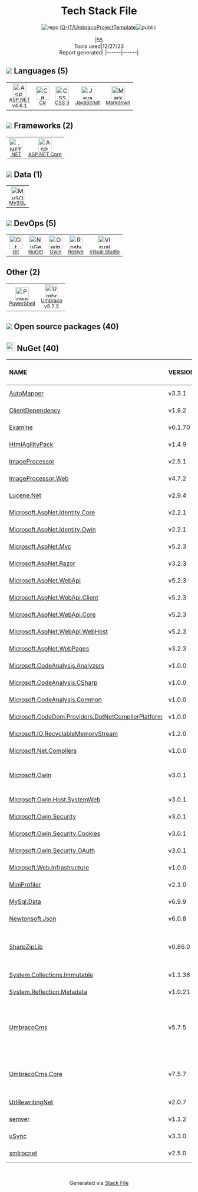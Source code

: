 <!--
&lt;--- Readme.md Snippet without images Start ---&gt;
## Tech Stack
IQ-IT/UmbracoProjectTemplate is built on the following main stack:

- [.NET](http://www.microsoft.com/net/) – Frameworks (Full Stack)
- [C#](http://csharp.net) – Languages
- [MySQL](http://www.mysql.com) – Databases
- [Markdown](http://daringfireball.net/projects/markdown/) – Languages
- [JavaScript](https://developer.mozilla.org/en-US/docs/Web/JavaScript) – Languages
- [Visual Studio](http://msdn.microsoft.com/en-us/vstudio/aa718325.aspx) – Integrated Development Environment
- [Umbraco](http://umbraco.com) – Self-Hosted Blogging / CMS
- [PowerShell](https://docs.microsoft.com/en-us/powershell/) – Shells
- [Owin](http://owin.org/) – Web Server Interface
- [ASP.NET](https://www.asp.net/) – Languages
- [ASP.NET Core](docs.microsoft.com/en-us/aspnet/core/) – Frameworks (Full Stack)
- [Roslyn](https://github.com/dotnet/roslyn) – Code Review

Full tech stack [here](/techstack.md)

&lt;--- Readme.md Snippet without images End ---&gt;

&lt;--- Readme.md Snippet with images Start ---&gt;
## Tech Stack
IQ-IT/UmbracoProjectTemplate is built on the following main stack:

- <img width='25' height='25' src='https://img.stackshare.io/service/1014/IoPy1dce_400x400.png' alt='.NET'/> [.NET](http://www.microsoft.com/net/) – Frameworks (Full Stack)
- <img width='25' height='25' src='https://img.stackshare.io/service/1015/1200px-C_Sharp_wordmark.svg.png' alt='C#'/> [C#](http://csharp.net) – Languages
- <img width='25' height='25' src='https://img.stackshare.io/service/1025/logo-mysql-170x170.png' alt='MySQL'/> [MySQL](http://www.mysql.com) – Databases
- <img width='25' height='25' src='https://img.stackshare.io/service/1147/markdown.png' alt='Markdown'/> [Markdown](http://daringfireball.net/projects/markdown/) – Languages
- <img width='25' height='25' src='https://img.stackshare.io/service/1209/javascript.jpeg' alt='JavaScript'/> [JavaScript](https://developer.mozilla.org/en-US/docs/Web/JavaScript) – Languages
- <img width='25' height='25' src='https://img.stackshare.io/service/1451/SR2hUhQN.png' alt='Visual Studio'/> [Visual Studio](http://msdn.microsoft.com/en-us/vstudio/aa718325.aspx) – Integrated Development Environment
- <img width='25' height='25' src='https://img.stackshare.io/service/2005/hIGLHjkE_400x400.png' alt='Umbraco'/> [Umbraco](http://umbraco.com) – Self-Hosted Blogging / CMS
- <img width='25' height='25' src='https://img.stackshare.io/service/3681/powershell-logo.png' alt='PowerShell'/> [PowerShell](https://docs.microsoft.com/en-us/powershell/) – Shells
- <img width='25' height='25' src='https://img.stackshare.io/service/4967/New_Project__95_.png' alt='Owin'/> [Owin](http://owin.org/) – Web Server Interface
- <img width='25' height='25' src='https://img.stackshare.io/service/6755/2c45151a4a11d3a3c8e71bb34dd069d6_400x400.png' alt='ASP.NET'/> [ASP.NET](https://www.asp.net/) – Languages
- <img width='25' height='25' src='https://img.stackshare.io/service/11331/asp.net-core.png' alt='ASP.NET Core'/> [ASP.NET Core](docs.microsoft.com/en-us/aspnet/core/) – Frameworks (Full Stack)
- <img width='25' height='25' src='https://img.stackshare.io/service/20930/default_275fb27c037c57f3394917ebca90dc2465c97ed8.png' alt='Roslyn'/> [Roslyn](https://github.com/dotnet/roslyn) – Code Review

Full tech stack [here](/techstack.md)

&lt;--- Readme.md Snippet with images End ---&gt;
-->
<div align="center">

# Tech Stack File
![](https://img.stackshare.io/repo.svg "repo") [IQ-IT/UmbracoProjectTemplate](https://github.com/IQ-IT/UmbracoProjectTemplate)![](https://img.stackshare.io/public_badge.svg "public")
<br/><br/>
|55<br/>Tools used|12/27/23 <br/>Report generated|
|------|------|
</div>

## <img src='https://img.stackshare.io/languages.svg'/> Languages (5)
<table><tr>
  <td align='center'>
  <img width='36' height='36' src='https://img.stackshare.io/service/6755/2c45151a4a11d3a3c8e71bb34dd069d6_400x400.png' alt='ASP.NET'>
  <br>
  <sub><a href="https://www.asp.net/">ASP.NET</a></sub>
  <br>
  <sub>v4.6.1</sub>
</td>

<td align='center'>
  <img width='36' height='36' src='https://img.stackshare.io/service/1015/1200px-C_Sharp_wordmark.svg.png' alt='C#'>
  <br>
  <sub><a href="http://csharp.net">C#</a></sub>
  <br>
  <sub></sub>
</td>

<td align='center'>
  <img width='36' height='36' src='https://img.stackshare.io/service/6727/css.png' alt='CSS 3'>
  <br>
  <sub><a href="https://developer.mozilla.org/en-US/docs/Web/CSS/CSS3">CSS 3</a></sub>
  <br>
  <sub></sub>
</td>

<td align='center'>
  <img width='36' height='36' src='https://img.stackshare.io/service/1209/javascript.jpeg' alt='JavaScript'>
  <br>
  <sub><a href="https://developer.mozilla.org/en-US/docs/Web/JavaScript">JavaScript</a></sub>
  <br>
  <sub></sub>
</td>

<td align='center'>
  <img width='36' height='36' src='https://img.stackshare.io/service/1147/markdown.png' alt='Markdown'>
  <br>
  <sub><a href="http://daringfireball.net/projects/markdown/">Markdown</a></sub>
  <br>
  <sub></sub>
</td>

</tr>
</table>

## <img src='https://img.stackshare.io/frameworks.svg'/> Frameworks (2)
<table><tr>
  <td align='center'>
  <img width='36' height='36' src='https://img.stackshare.io/service/1014/IoPy1dce_400x400.png' alt='.NET'>
  <br>
  <sub><a href="http://www.microsoft.com/net/">.NET</a></sub>
  <br>
  <sub></sub>
</td>

<td align='center'>
  <img width='36' height='36' src='https://img.stackshare.io/service/11331/asp.net-core.png' alt='ASP.NET Core'>
  <br>
  <sub><a href="docs.microsoft.com/en-us/aspnet/core/">ASP.NET Core</a></sub>
  <br>
  <sub></sub>
</td>

</tr>
</table>

## <img src='https://img.stackshare.io/databases.svg'/> Data (1)
<table><tr>
  <td align='center'>
  <img width='36' height='36' src='https://img.stackshare.io/service/1025/logo-mysql-170x170.png' alt='MySQL'>
  <br>
  <sub><a href="http://www.mysql.com">MySQL</a></sub>
  <br>
  <sub></sub>
</td>

</tr>
</table>

## <img src='https://img.stackshare.io/devops.svg'/> DevOps (5)
<table><tr>
  <td align='center'>
  <img width='36' height='36' src='https://img.stackshare.io/service/1046/git.png' alt='Git'>
  <br>
  <sub><a href="http://git-scm.com/">Git</a></sub>
  <br>
  <sub></sub>
</td>

<td align='center'>
  <img width='36' height='36' src='https://img.stackshare.io/service/2637/6I3oEOP4_400x400.jpg' alt='NuGet'>
  <br>
  <sub><a href="https://www.nuget.org/">NuGet</a></sub>
  <br>
  <sub></sub>
</td>

<td align='center'>
  <img width='36' height='36' src='https://img.stackshare.io/service/4967/New_Project__95_.png' alt='Owin'>
  <br>
  <sub><a href="http://owin.org/">Owin</a></sub>
  <br>
  <sub></sub>
</td>

<td align='center'>
  <img width='36' height='36' src='https://img.stackshare.io/service/20930/default_275fb27c037c57f3394917ebca90dc2465c97ed8.png' alt='Roslyn'>
  <br>
  <sub><a href="https://github.com/dotnet/roslyn">Roslyn</a></sub>
  <br>
  <sub></sub>
</td>

<td align='center'>
  <img width='36' height='36' src='https://img.stackshare.io/service/1451/SR2hUhQN.png' alt='Visual Studio'>
  <br>
  <sub><a href="http://msdn.microsoft.com/en-us/vstudio/aa718325.aspx">Visual Studio</a></sub>
  <br>
  <sub></sub>
</td>

</tr>
</table>

## Other (2)
<table><tr>
  <td align='center'>
  <img width='36' height='36' src='https://img.stackshare.io/service/3681/powershell-logo.png' alt='PowerShell'>
  <br>
  <sub><a href="https://docs.microsoft.com/en-us/powershell/">PowerShell</a></sub>
  <br>
  <sub></sub>
</td>

<td align='center'>
  <img width='36' height='36' src='https://img.stackshare.io/service/2005/hIGLHjkE_400x400.png' alt='Umbraco'>
  <br>
  <sub><a href="http://umbraco.com">Umbraco</a></sub>
  <br>
  <sub>v5.7.5</sub>
</td>

</tr>
</table>


## <img src='https://img.stackshare.io/group.svg' /> Open source packages (40)</h2>

## <img width='24' height='24' src='https://img.stackshare.io/service/2637/6I3oEOP4_400x400.jpg'/> NuGet (40)

|NAME|VERSION|LAST UPDATED|LAST UPDATED BY|LICENSE|VULNERABILITIES|
|:------|:------|:------|:------|:------|:------|
|[AutoMapper](https://www.nuget.org/AutoMapper)|v3.3.1|01/16/17|Jesper Hauge |MIT|N/A|
|[ClientDependency](https://www.nuget.org/ClientDependency)|v1.9.2|01/16/17|Jesper Hauge |N/A|N/A|
|[Examine](https://www.nuget.org/Examine)|v0.1.70|01/16/17|Jesper Hauge |N/A|N/A|
|[HtmlAgilityPack](https://www.nuget.org/HtmlAgilityPack)|v1.4.9|01/16/17|Jesper Hauge |N/A|N/A|
|[ImageProcessor](https://www.nuget.org/ImageProcessor)|v2.5.1|01/16/17|Jesper Hauge |N/A|N/A|
|[ImageProcessor.Web](https://www.nuget.org/ImageProcessor.Web)|v4.7.2|01/16/17|Jesper Hauge |N/A|N/A|
|[Lucene.Net](https://www.nuget.org/Lucene.Net)|v2.9.4|01/16/17|Jesper Hauge |N/A|N/A|
|[Microsoft.AspNet.Identity.Core](https://www.nuget.org/Microsoft.AspNet.Identity.Core)|v2.2.1|01/16/17|Jesper Hauge |Other|N/A|
|[Microsoft.AspNet.Identity.Owin](https://www.nuget.org/Microsoft.AspNet.Identity.Owin)|v2.2.1|01/16/17|Jesper Hauge |Other|[CVE-2023-33170](https://github.com/advisories/GHSA-25c8-p796-jg6r) (High)|
|[Microsoft.AspNet.Mvc](https://www.nuget.org/Microsoft.AspNet.Mvc)|v5.2.3|01/16/17|Jesper Hauge |Apache-2.0|N/A|
|[Microsoft.AspNet.Razor](https://www.nuget.org/Microsoft.AspNet.Razor)|v3.2.3|01/16/17|Jesper Hauge |Apache-2.0|N/A|
|[Microsoft.AspNet.WebApi](https://www.nuget.org/Microsoft.AspNet.WebApi)|v5.2.3|01/16/17|Jesper Hauge |Apache-2.0|N/A|
|[Microsoft.AspNet.WebApi.Client](https://www.nuget.org/Microsoft.AspNet.WebApi.Client)|v5.2.3|01/16/17|Jesper Hauge |Apache-2.0|N/A|
|[Microsoft.AspNet.WebApi.Core](https://www.nuget.org/Microsoft.AspNet.WebApi.Core)|v5.2.3|01/16/17|Jesper Hauge |Apache-2.0|N/A|
|[Microsoft.AspNet.WebApi.WebHost](https://www.nuget.org/Microsoft.AspNet.WebApi.WebHost)|v5.2.3|01/16/17|Jesper Hauge |Apache-2.0|N/A|
|[Microsoft.AspNet.WebPages](https://www.nuget.org/Microsoft.AspNet.WebPages)|v3.2.3|01/16/17|Jesper Hauge |Apache-2.0|N/A|
|[Microsoft.CodeAnalysis.Analyzers](https://www.nuget.org/Microsoft.CodeAnalysis.Analyzers)|v1.0.0|01/11/17|Jesper Hauge |MIT|N/A|
|[Microsoft.CodeAnalysis.CSharp](https://www.nuget.org/Microsoft.CodeAnalysis.CSharp)|v1.0.0|01/11/17|Jesper Hauge |MIT|N/A|
|[Microsoft.CodeAnalysis.Common](https://www.nuget.org/Microsoft.CodeAnalysis.Common)|v1.0.0|01/11/17|Jesper Hauge |MIT|N/A|
|[Microsoft.CodeDom.Providers.DotNetCompilerPlatform](https://www.nuget.org/Microsoft.CodeDom.Providers.DotNetCompilerPlatform)|v1.0.0|01/11/17|Jesper Hauge |N/A|N/A|
|[Microsoft.IO.RecyclableMemoryStream](https://www.nuget.org/Microsoft.IO.RecyclableMemoryStream)|v1.2.0|01/16/17|Jesper Hauge |MIT|N/A|
|[Microsoft.Net.Compilers](https://www.nuget.org/Microsoft.Net.Compilers)|v1.0.0|01/11/17|Jesper Hauge |MIT|N/A|
|[Microsoft.Owin](https://www.nuget.org/Microsoft.Owin)|v3.0.1|01/16/17|Jesper Hauge |Apache-2.0|[CVE-2022-29117](https://github.com/advisories/GHSA-3rq8-h3gj-r5c6) (High)<br/>[CVE-2020-1045](https://github.com/advisories/GHSA-hxrm-9w7p-39cc) (High)|
|[Microsoft.Owin.Host.SystemWeb](https://www.nuget.org/Microsoft.Owin.Host.SystemWeb)|v3.0.1|01/16/17|Jesper Hauge |Apache-2.0|N/A|
|[Microsoft.Owin.Security](https://www.nuget.org/Microsoft.Owin.Security)|v3.0.1|01/16/17|Jesper Hauge |Apache-2.0|N/A|
|[Microsoft.Owin.Security.Cookies](https://www.nuget.org/Microsoft.Owin.Security.Cookies)|v3.0.1|01/16/17|Jesper Hauge |Apache-2.0|[CVE-2022-29117](https://github.com/advisories/GHSA-3rq8-h3gj-r5c6) (High)|
|[Microsoft.Owin.Security.OAuth](https://www.nuget.org/Microsoft.Owin.Security.OAuth)|v3.0.1|01/16/17|Jesper Hauge |Apache-2.0|N/A|
|[Microsoft.Web.Infrastructure](https://www.nuget.org/Microsoft.Web.Infrastructure)|v1.0.0|01/16/17|Jesper Hauge |N/A|N/A|
|[MiniProfiler](https://www.nuget.org/MiniProfiler)|v2.1.0|01/16/17|Jesper Hauge |MIT|N/A|
|[MySql.Data](https://www.nuget.org/MySql.Data)|v6.9.9|01/16/17|Jesper Hauge |N/A|N/A|
|[Newtonsoft.Json](https://www.nuget.org/Newtonsoft.Json)|v6.0.8|01/16/17|Jesper Hauge |MIT|[](https://github.com/advisories/GHSA-5crp-9r3c-p9vr) (High)|
|[SharpZipLib](https://www.nuget.org/SharpZipLib)|v0.86.0|01/16/17|Jesper Hauge |MIT|[CVE-2021-32840](https://github.com/advisories/GHSA-m22m-h4rf-pwq3) (High)<br/>[CVE-2018-1002208](https://github.com/advisories/GHSA-cqj4-m2pc-v9m5) (Moderate)|
|[System.Collections.Immutable](https://www.nuget.org/System.Collections.Immutable)|v1.1.36|01/11/17|Jesper Hauge |MIT|N/A|
|[System.Reflection.Metadata](https://www.nuget.org/System.Reflection.Metadata)|v1.0.21|01/11/17|Jesper Hauge |MIT|N/A|
|[UmbracoCms](https://www.nuget.org/UmbracoCms)|v5.7.5|09/01/17|Jesper Hauge |N/A|[CVE-2020-5811](https://github.com/advisories/GHSA-936x-wgqv-hhgq) (Moderate)<br/>[CVE-2020-29454](https://github.com/advisories/GHSA-4vp3-vfww-8648) (Moderate)<br/>[CVE-2020-9472](https://github.com/advisories/GHSA-j66f-h9hm-975m) (Moderate)|
|[UmbracoCms.Core](https://www.nuget.org/UmbracoCms.Core)|v7.5.7|01/16/17|Jesper Hauge |N/A|[CVE-2017-15280](https://github.com/advisories/GHSA-h2vq-7gf2-qw9v) (Moderate)<br/>[CVE-2020-5809](https://github.com/advisories/GHSA-95qr-67rx-9pgh) (Moderate)|
|[UrlRewritingNet](https://www.nuget.org/UrlRewritingNet)|v2.0.7|01/16/17|Jesper Hauge |N/A|N/A|
|[semver](https://www.nuget.org/semver)|v1.1.2|01/16/17|Jesper Hauge |MIT|N/A|
|[uSync](https://www.nuget.org/uSync)|v3.3.0|01/18/17|Jesper Hauge |N/A|N/A|
|[xmlrpcnet](https://www.nuget.org/xmlrpcnet)|v2.5.0|01/16/17|Jesper Hauge |N/A|N/A|

<br/>
<div align='center'>

Generated via [Stack File](https://github.com/marketplace/stack-file)
